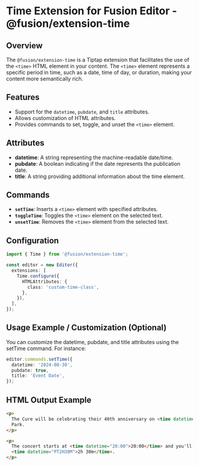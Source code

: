 # Time Extension for Fusion Editor - @fusion/extension-time

## Overview

The `@fusion/extension-time` is a Tiptap extension that facilitates the use of the `<time>` HTML element in your content. The `<time>` element represents a specific period in time, such as a date, time of day, or duration, making your content more semantically rich.

## Features

- Support for the `datetime`, `pubdate`, and `title` attributes.
- Allows customization of HTML attributes.
- Provides commands to set, toggle, and unset the `<time>` element.

## Attributes

- **datetime**: A string representing the machine-readable date/time.
- **pubdate**: A boolean indicating if the date represents the publication date.
- **title**: A string providing additional information about the time element.

## Commands

- **`setTime`**: Inserts a `<time>` element with specified attributes.
- **`toggleTime`**: Toggles the `<time>` element on the selected text.
- **`unsetTime`**: Removes the `<time>` element from the selected text.

## Configuration

```typescript
import { Time } from '@fusion/extension-time';

const editor = new Editor({
  extensions: [
    Time.configure({
      HTMLAttributes: {
        class: 'custom-time-class',
      },
    }),
  ],
});
```

## Usage Example / Customization (Optional)

You can customize the datetime, pubdate, and title attributes using the setTime command. For instance:

```typescript
editor.commands.setTime({
  datetime: '2024-08-30',
  pubdate: true,
  title: 'Event Date',
});
```

## HTML Output Example

```html
<p>
  The Cure will be celebrating their 40th anniversary on <time datetime="2018-07-07">July 7</time> in London's Hyde
  Park.
</p>

<p>
  The concert starts at <time datetime="20:00">20:00</time> and you'll be able to enjoy the band for at least
  <time datetime="PT2H30M">2h 30m</time>.
</p>
```